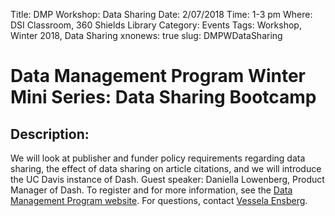 Title: DMP Workshop: Data Sharing
Date: 2/07/2018
Time: 1-3 pm
Where: DSI Classroom, 360 Shields Library
Category: Events
Tags: Workshop, Winter 2018, Data Sharing
xnonews: true
slug: DMPWDataSharing

# Data Management Program Winter Mini Series: Data Sharing Bootcamp

## Description:

We will look at publisher and funder policy requirements regarding data sharing, the effect of data sharing on article citations, and we will introduce the UC Davis instance of Dash. Guest speaker: Daniella Lowenberg, Product Manager of Dash. To register and for more information, see the [Data Management Program website](https://www.library.ucdavis.edu/service/data-management/data-management-program-workshops-events/). For questions, contact [Vessela Ensberg](mailto:vensberg@ucdavis.edu).

